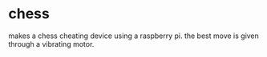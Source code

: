 # chess

makes a chess cheating device using a raspberry pi. the best move is given through a vibrating motor.
